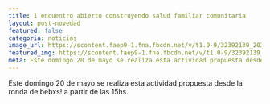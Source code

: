 ```yaml
---
title: 1 encuentro abierto construyendo salud familiar comunitaria
layout: post-novedad
featured: false
categoria: noticias
image_url: https://scontent.faep9-1.fna.fbcdn.net/v/t1.0-9/32392139_2035178130079093_3926491262718312448_n.jpg?_nc_cat=0&oh=ee529ca030a9692a501f3601dd96404c&oe=5B8B0D90
featured_img: https://scontent.faep9-1.fna.fbcdn.net/v/t1.0-9/32392139_2035178130079093_3926491262718312448_n.jpg?_nc_cat=0&oh=ee529ca030a9692a501f3601dd96404c&oe=5B8B0D90
meta: Este domingo 20 de mayo se realiza esta actividad propuesta desde la ronda de bebxs! a partir de las 15hs.
---
```


 Este domingo 20 de mayo se realiza esta actividad propuesta desde la ronda de bebxs! a partir de las 15hs.

<img src="https://scontent.faep9-1.fna.fbcdn.net/v/t1.0-9/32392139_2035178130079093_3926491262718312448_n.jpg?_nc_cat=0&oh=ee529ca030a9692a501f3601dd96404c&oe=5B8B0D90" alt="">

